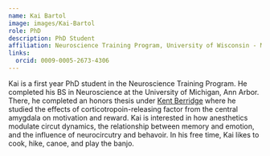 ```yaml
---
name: Kai Bartol
image: images/Kai-Bartol
role: PhD
description: PhD Student
affiliation: Neuroscience Training Program, University of Wisconsin - Madison
links:
  orcid: 0009-0005-2673-4306
--- 
```

Kai is a first year PhD student in the Neuroscience Training Program. He completed his BS in Neuroscience at the University of Michigan, Ann Arbor. There, he completed an honors thesis under [Kent Berridge](https://sites.lsa.umich.edu/berridge-lab/) where he studied the effects of corticotropoin-releasing factor from the central amygdala on motivation and reward. Kai is interested in how anesthetics modulate circut dynamics, the relationship between memory and emotion, and the influence of neurocircutry and behavoir. In his free time, Kai likes to cook, hike, canoe, and play the banjo. 
